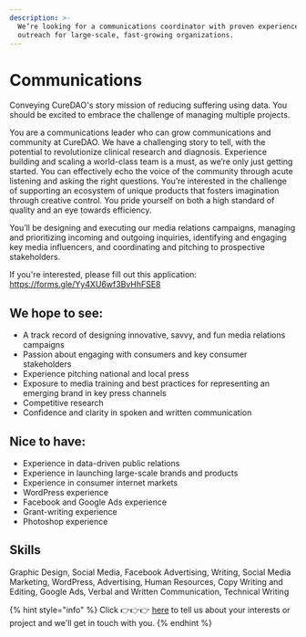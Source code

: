 ```yaml
---
description: >-
  We’re looking for a communications coordinator with proven experience executing media
  outreach for large-scale, fast-growing organizations.
---
```


# Communications

Conveying CureDAO's story mission of reducing suffering using data. You should be excited to embrace the challenge of managing multiple projects.

You are a communications leader who can grow communications and community at CureDAO. We have a challenging story to tell, with the potential to revolutionize clinical research and diagnosis. Experience building and scaling a world-class team is a must, as we’re only just getting started. You can effectively echo the voice of the community through acute listening and asking the right questions. You’re interested in the challenge of supporting an ecosystem of unique products that fosters imagination through creative control. You pride yourself on both a high standard of quality and an eye towards efficiency.

You’ll be designing and executing our media relations campaigns, managing and prioritizing incoming and outgoing inquiries, identifying and engaging key media influencers, and coordinating and pitching to prospective stakeholders.

If you're interested, please fill out this application: https://forms.gle/Yy4XU6wf3BvHhFSE8

## We hope to see:

* A track record of designing innovative, savvy, and fun media relations campaigns
* Passion about engaging with consumers and key consumer stakeholders
* Experience pitching national and local press
* Exposure to media training and best practices for representing an emerging brand in key press channels
* Competitive research
* Confidence and clarity in spoken and written communication

## Nice to have:

* Experience in data-driven public relations
* Experience in launching large-scale brands and products
* Experience in consumer internet markets
* WordPress experience
* Facebook and Google Ads experience
* Grant-writing experience
* Photoshop experience

## Skills&#x20;

Graphic Design, Social Media, Facebook Advertising, Writing, Social Media Marketing, WordPress, Advertising, Human Resources, Copy Writing and Editing, Google Ads, Verbal and Written Communication, Technical Writing

{% hint style="info" %}
Click 👉👉👉 [here](https://forms.clickup.com/10641228/f/a4quc-13060/7EPRJ8693ZE8T38SP3) to tell us about your interests or project and we'll get in touch with you.
{% endhint %}
